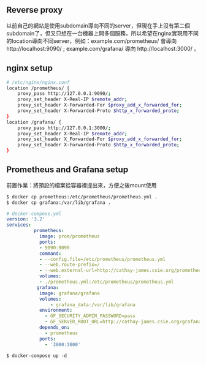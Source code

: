 ## Reverse proxy

以前自己的網站是使用subdomain導向不同的server，但現在手上沒有第二個subdomain了，但又只想在一台機器上開多個服務，所以希望在nginx實現用不同的location導向不同server，例如：example.com/prometheus/ 會導向 http://localhost:9090/ ; example.com/grafana/ 導向 http://localhost:3000/ 。

## nginx setup
``` sh
# /etc/nginx/nginx.conf
location /prometheus/ {
    proxy_pass http://127.0.0.1:9090/;
    proxy_set_header X-Real-IP $remote_addr;
    proxy_set_header X-Forwarded-For $proxy_add_x_forwarded_for;
    proxy_set_header X-Forwarded-Proto $http_x_forwarded_proto;
}
location /grafana/ {
    proxy_pass http://127.0.0.1:3000/;
    proxy_set_header X-Real-IP $remote_addr;
    proxy_set_header X_Forwarded-For $proxy_add_x_forwarded_for;
    proxy_set_header X-Forwarded-Proto $http_x_forwarded_proto;
}
```

## Prometheus and Grafana setup
前置作業：將預設的檔案從容器裡提出來，方便之後mount使用
```bash
$ docker cp prometheus:/etc/prometheus/prometheus.yml .
$ docker cp grafana:/var/lib/grafana .
```
```yaml
# docker-compose.yml
version: '3.2'
services:
          prometheus:
            image: prom/prometheus
            ports:
            - 9090:9090
            command:
            - --config.file=/etc/prometheus/prometheus.yml
            - --web.route-prefix=/
            - --web.external-url=http://cathay-james.csie.org/prometheus # set for reverse proxy
            volumes:
            - ./prometheus.yml:/etc/prometheus/prometheus.yml
           grafana:
            image: grafana/grafana
            volumes:
                - grafana_data:/var/lib/grafana
            environment:
              - GF_SECURITY_ADMIN_PASSWORD=pass
              - GF_SERVER_ROOT_URL=http://cathay-james.csie.org/grafana/ # set for reverse proxy
            depends_on:
              - prometheus
            ports:
              - '3000:3000'
```

`$ docker-compose up -d`